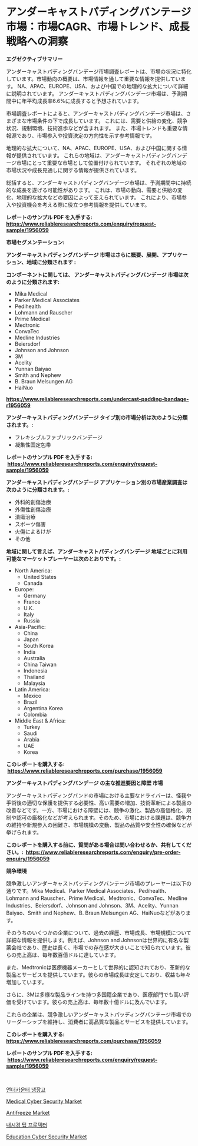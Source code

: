 <p><h1>アンダーキャストパディングバンテージ市場：市場CAGR、市場トレンド、成長戦略への洞察</h1></p><p><strong>エグゼクティブサマリー</strong></p>
<p><p>アンダーキャストパディングバンデージ市場調査レポートは、市場の状況に特化しています。市場動向の概要は、市場情報を通して重要な情報を提供しています。 NA、APAC、EUROPE、USA、および中国での地理的な拡大について詳細に説明されています。 アンダーキャストパディングバンデージ市場は、予測期間中に年平均成長率6.6%に成長すると予想されています。</p><p>市場調査レポートによると、アンダーキャストパディングバンデージ市場は、さまざまな市場条件の下で成長しています。 これには、需要と供給の変化、競争状況、規制環境、技術進歩などが含まれます。 また、市場トレンドも重要な情報源であり、市場参入や投資決定の方向性を示す参考情報です。</p><p>地理的な拡大について、NA、APAC、EUROPE、USA、および中国に関する情報が提供されています。 これらの地域は、アンダーキャストパディングバンデージ市場にとって重要な市場として位置付けられています。 それぞれの地域の市場状況や成長見通しに関する情報が提供されています。</p><p>総括すると、アンダーキャストパディングバンデージ市場は、予測期間中に持続的な成長を遂げる可能性があります。 これは、市場の動向、需要と供給の変化、地理的な拡大などの要因によって支えられています。 これにより、市場参入や投資機会を考える際に役立つ参考情報を提供しています。</p></p>
<p><strong>レポートのサンプル PDF を入手する: <a href="https://www.reliableresearchreports.com/enquiry/request-sample/1956059">https://www.reliableresearchreports.com/enquiry/request-sample/1956059</a></strong></p>
<p><strong>市場セグメンテーション:</strong></p>
<p><strong> アンダーキャストパディングバンデージ 市場はさらに概要、展開、アプリケーション、地域に分類されます :</strong></p>
<p><strong>コンポーネントに関しては、 アンダーキャストパディングバンデージ 市場は次のように分類されます: &nbsp;</strong></p>
<p><ul><li>Mika Medical</li><li>Parker Medical Associates</li><li>Pedihealth</li><li>Lohmann and Rauscher</li><li>Prime Medical</li><li>Medtronic</li><li>ConvaTec</li><li>Medline Industries</li><li>Beiersdorf</li><li>Johnson and Johnson</li><li>3M</li><li>Acelity</li><li>Yunnan Baiyao</li><li>Smith and Nephew</li><li>B. Braun Melsungen AG</li><li>HaiNuo</li></ul></p>
<p><strong><a href="https://www.reliableresearchreports.com/undercast-padding-bandage-r1956059">https://www.reliableresearchreports.com/undercast-padding-bandage-r1956059</a></strong></p>
<p><strong> アンダーキャストパディングバンデージ タイプ別の市場分析は次のように分類されます。:</strong></p>
<p><ul><li>フレキシブルファブリックバンデージ</li><li>凝集性固定包帯</li></ul></p>
<p><strong>レポートのサンプル PDF を入手する: &nbsp;<a href="https://www.reliableresearchreports.com/enquiry/request-sample/1956059">https://www.reliableresearchreports.com/enquiry/request-sample/1956059</a></strong></p>
<p><strong> アンダーキャストパディングバンデージ アプリケーション別の市場産業調査は次のように分類されます。:</strong></p>
<p><ul><li>外科的創傷治療</li><li>外傷性創傷治療</li><li>潰瘍治療</li><li>スポーツ傷害</li><li>火傷によるけが</li><li>その他</li></ul></p>
<p><strong>地域に関して言えば、アンダーキャストパディングバンデージ 地域ごとに利用可能なマーケットプレーヤーは次のとおりです。:</strong></p>
<p><ul>
    <li>
        North America:
        <ul>
            <li>United States</li>
            <li>Canada</li>
        </ul>
    </li>
    <li>
        Europe:
        <ul>
            <li>Germany</li>
            <li>France</li>
            <li>U.K.</li>
            <li>Italy</li>
            <li>Russia</li>
        </ul>
    </li>
    <li>
        Asia-Pacific:
        <ul>
            <li>China</li>
            <li>Japan</li>
            <li>South Korea</li>
            <li>India</li>
            <li>Australia</li>
            <li>China Taiwan</li>
            <li>Indonesia</li>
            <li>Thailand</li>
            <li>Malaysia</li>
        </ul>
    </li>
    <li>
        Latin America:
        <ul>
            <li>Mexico</li>
            <li>Brazil</li>
            <li>Argentina Korea</li>
            <li>Colombia</li>
        </ul>
    </li>
    <li>
        Middle East & Africa:
        <ul>
            <li>Turkey</li>
            <li>Saudi</li>
            <li>Arabia</li>
            <li>UAE</li>
            <li>Korea</li>
        </ul>
    </li>
    </ul></p>
<p><strong>このレポートを購入する: &nbsp;<a href="https://www.reliableresearchreports.com/purchase/1956059">https://www.reliableresearchreports.com/purchase/1956059</a></strong></p>
<p><strong>アンダーキャストパディングバンデージ の主な推進要因と障壁 市場</strong></p>
<p><p>アンダーキャストパディングバンドの市場における主要なドライバーは、怪我や手術後の適切な保護を提供する必要性、高い需要の増加、技術革新による製品の改善などです。一方、市場における障壁には、競争の激化、製品の高価格化、規制や認可の厳格化などが考えられます。そのため、市場における課題は、競争力の維持や新規参入の困難さ、市場規模の変動、製品の品質や安全性の確保などが挙げられます。</p></p>
<p><strong>このレポートを購入する前に、質問がある場合は問い合わせるか、共有してください。:&nbsp; <a href="https://www.reliableresearchreports.com/enquiry/pre-order-enquiry/1956059">https://www.reliableresearchreports.com/enquiry/pre-order-enquiry/1956059</a></strong></p>
<p><strong>競争環境</strong></p>
<p><p>競争激しいアンダーキャストパッディングバンテージ市場のプレーヤーは以下の通りです。Mika Medical、Parker Medical Associates、Pedihealth、Lohmann and Rauscher、Prime Medical、Medtronic、ConvaTec、Medline Industries、Beiersdorf、Johnson and Johnson、3M、Acelity、Yunnan Baiyao、Smith and Nephew、B. Braun Melsungen AG、HaiNuoなどがあります。</p><p>そのうちのいくつかの企業について、過去の経歴、市場成長、市場規模について詳細な情報を提供します。例えば、Johnson and Johnsonは世界的に有名な製薬会社であり、歴史は長く、市場での存在感が大きいことで知られています。彼らの売上高は、毎年数百億ドルに達しています。</p><p>また、Medtronicは医療機器メーカーとして世界的に認知されており、革新的な製品とサービスを提供しています。彼らの市場成長は安定しており、収益も年々増加しています。</p><p>さらに、3Mは多様な製品ラインを持つ多国籍企業であり、医療部門でも高い評価を受けています。彼らの売上高は、毎年数十億ドルに及んでいます。</p><p>これらの企業は、競争激しいアンダーキャストパッディングバンテージ市場でのリーダーシップを維持し、消費者に高品質な製品とサービスを提供しています。</p></p>
<p><strong>このレポートを購入する: &nbsp; <a href="https://www.reliableresearchreports.com/purchase/1956059">https://www.reliableresearchreports.com/purchase/1956059</a></strong></p>
<p><strong>レポートのサンプル PDF を入手する: &nbsp;<a href="https://www.reliableresearchreports.com/enquiry/request-sample/1956059">https://www.reliableresearchreports.com/enquiry/request-sample/1956059</a></strong><strong></strong></p>
<p>&nbsp;</p>
<p><p><a href="https://github.com/vs019sa3m8x/Market-Research-Report-List-1/blob/main/208711218574.md">언더카운터 냉장고</a></p><p><a href="https://github.com/mauripalmi/Market-Research-Report-List-2/blob/main/medical-cyber-security-market.md">Medical Cyber Security Market</a></p><p><a href="https://issuu.com/reportprime-2/docs/antifreeze-market-size-2030.pptx">Antifreeze Market</a></p><p><a href="https://github.com/lzrvbyqzftro57/Market-Research-Report-List-1/blob/main/538548918573.md">내시경 팁 프로텍터</a></p><p><a href="https://github.com/gulaimolin/Market-Research-Report-List-3/blob/main/education-cyber-security-market.md">Education Cyber Security Market</a></p></p>